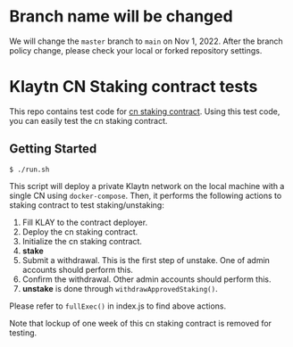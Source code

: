 # Branch name will be changed

We will change the `master` branch to `main` on Nov 1, 2022.
After the branch policy change, please check your local or forked repository settings.

# Klaytn CN Staking contract tests

This repo contains test code for [cn staking contract](https://github.com/klaytn/klaytn/tree/dev/contracts/cnstaking).
Using this test code, you can easily test the cn staking contract.

## Getting Started

```
$ ./run.sh
```

This script will deploy a private Klaytn network on the local machine with a single CN using `docker-compose`.
Then, it performs the following actions to staking contract to test staking/unstaking:

1. Fill KLAY to the contract deployer.
1. Deploy the cn staking contract.
1. Initialize the cn staking contract.
1. **stake**
1. Submit a withdrawal. This is the first step of unstake. One of admin accounts should perform this.
1. Confirm the withdrawal. Other admin accounts should perform this.
1. **unstake** is done through `withdrawApprovedStaking()`.

Please refer to `fullExec()` in index.js to find above actions.

Note that lockup of one week of this cn staking contract is removed for testing.

